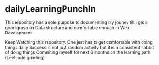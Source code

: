 # dailyLearningPunchIn

This repository has a sole purpose to documenting my jouney till i get a good grasp on Data structure 
and comfortable enough in Web Development.

Keep Watching this repository.
One just has to get comfortable with doing things daily
Success is not just random activity but it is a consistent habbit of doing things 
Commiting myself for next 6 months on the learning path (Leetcode grinding)
